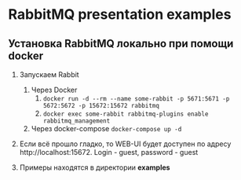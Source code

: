 # RabbitMQ presentation examples

## Установка RabbitMQ локально при помощи docker

1. Запускаем Rabbit 
    1. Через Docker 
        1.  ```docker run -d --rm --name some-rabbit -p 5671:5671 -p 5672:5672 -p 15672:15672 rabbitmq```
        2.  ```docker exec some-rabbit rabbitmq-plugins enable rabbitmq_management```
    2. Через docker-compose
        ```docker-compose up -d``` 

2. Если всё прошло гладко, то WEB-UI будет доступен по адресу http://localhost:15672. Login - guest, password - guest
3. Примеры находятся в директории **examples**
